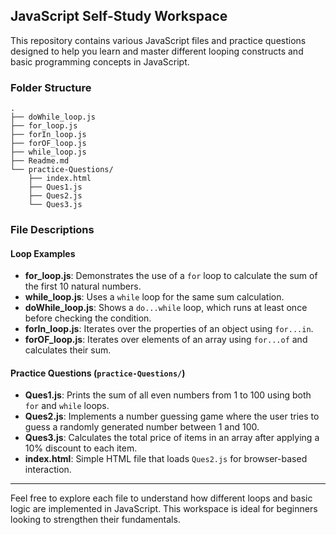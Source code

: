 ## JavaScript Self-Study Workspace

This repository contains various JavaScript files and practice questions designed to help you learn and master different looping constructs and basic programming concepts in JavaScript.

### Folder Structure

```
.
├── doWhile_loop.js
├── for_loop.js
├── forIn_loop.js
├── forOF_loop.js
├── while_loop.js
├── Readme.md
└── practice-Questions/
	├── index.html
	├── Ques1.js
	├── Ques2.js
	└── Ques3.js
```

### File Descriptions

#### Loop Examples
- **for_loop.js**: Demonstrates the use of a `for` loop to calculate the sum of the first 10 natural numbers.
- **while_loop.js**: Uses a `while` loop for the same sum calculation.
- **doWhile_loop.js**: Shows a `do...while` loop, which runs at least once before checking the condition.
- **forIn_loop.js**: Iterates over the properties of an object using `for...in`.
- **forOF_loop.js**: Iterates over elements of an array using `for...of` and calculates their sum.

#### Practice Questions (`practice-Questions/`)
- **Ques1.js**: Prints the sum of all even numbers from 1 to 100 using both `for` and `while` loops.
- **Ques2.js**: Implements a number guessing game where the user tries to guess a randomly generated number between 1 and 100.
- **Ques3.js**: Calculates the total price of items in an array after applying a 10% discount to each item.
- **index.html**: Simple HTML file that loads `Ques2.js` for browser-based interaction.

---

Feel free to explore each file to understand how different loops and basic logic are implemented in JavaScript. This workspace is ideal for beginners looking to strengthen their fundamentals.

